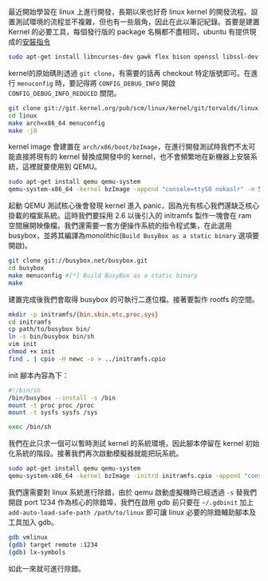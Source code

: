 最近開始學習在 linux 上進行開發，長期以來也好奇 linux kernel 的開發流程。設置測試環境的流程並不複雜，但也有一些眉角，因此在此以筆記紀錄。首要是建置 Kernel 的必要工具，每個發行版的 package 名稱都不盡相同，ubuntu 有提供現成的[安裝指令](https://wiki.ubuntu.com/Kernel/BuildYourOwnKernel)

```bash
sudo apt-get install libncurses-dev gawk flex bison openssl libssl-dev dkms libelf-dev libudev-dev libpci-dev libiberty-dev autoconf
```

kernel的原始碼則透過 `git clone`，有需要的話再 checkout 特定版號即可。在進行 `menuconfig` 時，要記得將 `CONFIG_DEBUG_INFO` 開啟 `CONFIG_DEBUG_INFO_REDUCED` 關閉。

```bash
git clone git://git.kernel.org/pub/scm/linux/kernel/git/torvalds/linux.git
cd linux
make arch=x86_64 menuconfig
make -j8
```

kernel image 會建置在 `arch/x86/boot/bzImage`，在進行開發測試時我們不太可能直接將現有的 kernel 替換成開發中的 kernel，也不會頻繁地在新機器上安裝系統，這裡就要使用到 QEMU。

```bash
sudo apt-get install qemu qemu-system
qemu-system-x86_64 -kernel bzImage -append "console=ttyS0 nokaslr" -m 512M -serial stdio -display none -s
```

起動 QEMU 測試核心後會發現 kernel 進入 panic，因為光有核心我們還缺乏核心掛載的檔案系統。這時我們要採用 2.6 以後引入的 initramfs 製作一塊會在 ram 空間展開映像檔。我們還需要一套方便操作系統的指令程式集，在此選用 busybox，並將其編譯為monolithic(`Build BusyBox as a static binary` 選項要開啟)。

```bash
git clone git://busybox.net/busybox.git
cd busybox
make menuconfig #[*] Build BusyBox as a static binary
make
```

建置完成後我們會取得 busybox 的可執行二進位檔。接著要製作 rootfs 的空間。

```bash
mkdir -p initramfs/{bin,sbin,etc,proc,sys}
cd initramfs
cp path/to/busybox bin/
ln -s bin/busybox bin/sh
vim init
chmod +x init
find . | cpio -H newc -o > ../initramfs.cpio
```

init 腳本內容為下：

```bash
#!/bin/sh
/bin/busybox --install -s /bin
mount -t proc proc /proc
mount -t sysfs sysfs /sys

exec /bin/sh
```

我們在此只求一個可以暫時測試 kernel 的系統環境，因此腳本停留在 kernel 初始化系統的階段。接著我們再次啟動模擬器就能把玩系統。

```bash
sudo apt-get install qemu qemu-system
qemu-system-x86_64 -kernel bzImage -initrd initramfs.cpio -append "console=ttyS0 nokaslr" -m 512M -serial stdio -display none -s
```

我們還需要對 linux 系統進行除錯，由於 qemu 啟動虛擬機時已經透過 `-s` 替我們開啟 port 1234 作為核心的除錯埠，我們在啟用 gdb 前只要在 `~/.gdbinit` 加上 `add-auto-load-safe-path /path/to/linux` 即可讓 linux 必要的除錯輔助腳本及工具加入 gdb。

```bash
gdb vmlinux
(gdb) target remote :1234
(gdb) lx-symbols
```

如此一來就可進行除錯。
